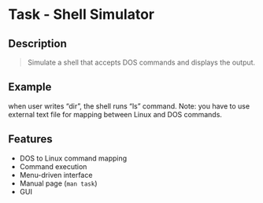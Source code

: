 # Task - Shell Simulator

## Description
>Simulate a shell that accepts DOS commands and displays the output.

## Example
when user writes “dir”, the shell runs “ls” command.
    Note: you have to use external text file for mapping between Linux and DOS commands.

## Features
- DOS to Linux command mapping
- Command execution
- Menu-driven interface
- Manual page (`man task`)
- GUI
